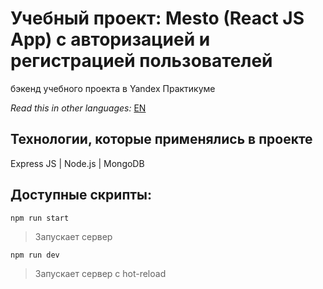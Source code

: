 # Учебный проект: Mesto (React JS App) с авторизацией и регистрацией пользователей

бэкенд учебного проекта в Yandex Практикуме

*Read this in other languages:* [EN](https://github.com/naumch1k/react-mesto-api-full/blob/main/backend/README.md)

## Технологии, которые применялись в проекте
Express JS | Node.js | MongoDB

## Доступные скрипты:

`npm run start`

> Запускает сервер

`npm run dev`

> Запускает сервер с hot-reload
